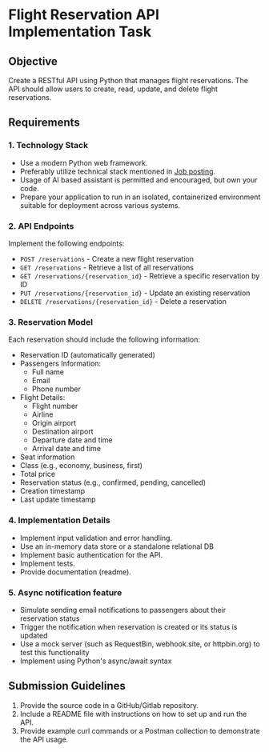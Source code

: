 # Flight Reservation API Implementation Task

## Objective
Create a RESTful API using Python that manages flight reservations. The API should allow users to create, read, update, and delete flight reservations.

## Requirements

### 1. Technology Stack
- Use a modern Python web framework.
- Preferably utilize technical stack mentioned in [Job posting](https://jobs.kiwi.com/jobs/python-engineer-autobooking-2/).
- Usage of AI based assistant is permitted and encouraged, but own your code.
- Prepare your application to run in an isolated, containerized environment suitable for deployment across various systems.

### 2. API Endpoints
Implement the following endpoints:
- `POST /reservations` - Create a new flight reservation
- `GET /reservations` - Retrieve a list of all reservations
- `GET /reservations/{reservation_id}` - Retrieve a specific reservation by ID
- `PUT /reservations/{reservation_id}` - Update an existing reservation
- `DELETE /reservations/{reservation_id}` - Delete a reservation

### 3. Reservation Model
Each reservation should include the following information:
- Reservation ID (automatically generated)
- Passengers Information:
  - Full name
  - Email
  - Phone number
- Flight Details:
  - Flight number
  - Airline
  - Origin airport
  - Destination airport
  - Departure date and time
  - Arrival date and time
- Seat information
- Class (e.g., economy, business, first)
- Total price
- Reservation status (e.g., confirmed, pending, cancelled)
- Creation timestamp
- Last update timestamp

### 4. Implementation Details
- Implement input validation and error handling.
- Use an in-memory data store or a standalone relational DB
- Implement basic authentication for the API.
- Implement tests.
- Provide documentation (readme).

### 5. Async notification feature
- Simulate sending email notifications to passengers about their reservation status
- Trigger the notification when reservation is created or its status is updated
- Use a mock server (such as RequestBin, webhook.site, or httpbin.org) to test this functionality
- Implement using Python's async/await syntax

## Submission Guidelines
1. Provide the source code in a GitHub/Gitlab repository.
2. Include a README file with instructions on how to set up and run the API.
3. Provide example curl commands or a Postman collection to demonstrate the API usage.
